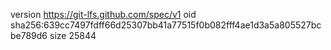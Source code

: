 version https://git-lfs.github.com/spec/v1
oid sha256:639cc7497fdff66d25307bb41a77515f0b082fff4ae1d3a5a805527bcbe789d6
size 25844

